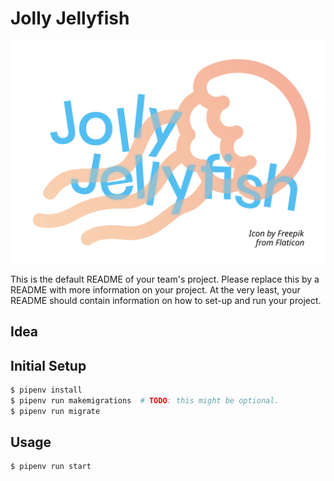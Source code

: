 # Jolly Jellyfish
![Jolly Jellyfish logo](team_logo.svg)

This is the default README of your team's project. Please replace this by a README with more information on your project. At the very least, your README should contain information on how to set-up and run your project.

## Idea

## Initial Setup
```sh
$ pipenv install
$ pipenv run makemigrations  # TODO: this might be optional.
$ pipenv run migrate
```



## Usage
```sh
$ pipenv run start
```
